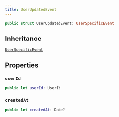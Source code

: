 ```yaml
---
title: UserUpdatedEvent
---
```


``` swift
public struct UserUpdatedEvent: UserSpecificEvent 
```

## Inheritance

[`UserSpecificEvent`](user-specific-event)

## Properties

### `userId`

``` swift
public let userId: UserId
```

### `createdAt`

``` swift
public let createdAt: Date?
```
